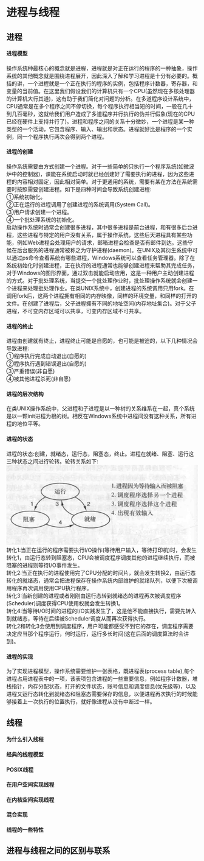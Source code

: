 # 进程与线程
## 进程
#### 进程模型
操作系统种最核心的概念就是进程，进程就是对正在运行的程序的一种抽象，操作系统的其他概念就是围绕进程展开，因此深入了解和学习进程是十分有必要的。概括的讲，一个进程就是一个正在执行的程序的实例，包括程序计数器，寄存器，和变量的当前值。在这里我们假设我们的计算机只有一个CPU(虽然现在多核处理器的计算机大行其道)，这有助于我们简化对问题的分析。在多道程序设计系统中，CPU通常是在多个程序之间不停切换，每个程序执行相当短的时间，一般在几十到几百毫秒，这就给我们用户造成了多道程序并行执行的伪并行假象(现在的CPU已经在硬件上支持并行了)。进程和程序之间的关系十分微妙，一个进程是某一种类型的一个活动，它包含程序、输入、输出和状态。进程就好比是程序的一个实例，同一个程序执行两次会得到两个进程。
#### 进程的创建
操作系统需要由方式创建一个进程。对于一些简单的只执行一个程序系统(如微波炉中的控制器)，课能在系统启动时就已经创建好了需要执行的进程，因为这些进程的内容相对固定，因此相对简单。对于更通用的系统，需要有某在方法在系统需要时按照需要创建进程。如下是四种时间会导致系统创建进程:<br>
①系统初始化。<br>
②正在运行的进程调用了创建进程的系统调用(System Call)。<br>
③用户请求创建一个进程。<br>
④一个批处理系统的初始化。<br>
启动操作系统时通常会创建很多进程，其中很多进程是前台进程，和有很多后台进程，这些进程与特定的用户没有关系，属于操作系统，这些后天进程具有某些功能，例如Web进程会处理用户的请求，邮箱进程会检查是否有邮件到达。这些守候在后台服务的进程通常被称之为守护进程(daemon)。在UNIX及其衍生系统中可以通过ps命令查看系统有哪些进程，Windows系统可以查看任务管理器。除了在系统初始化时创建进程，正在执行的进程通常也能够创建进程来帮助其完成任务，对于Windows的图形界面，通过双击就能启动应用，这是一种用户主动创建进程的方式。对于批处理系统，当提交一个批处理作业时，批处理操作系统就会创建一个进程来处理批处理作业。在类UNIX系统中，创建进程的系统调用只用fork。在调用fork后，这两个进程拥有相同的内存映像，同样的环境变量，和同样的打开的文件。在创建了进程后，父子进程拥有不同的地址空间(内存地址集合)。对于父子进程，不可变内存区域可以共享，可变内存区域不可共享。
#### 进程的终止
进程由创建就有终止，进程终止可能是自愿的，也可能是被迫的，以下几种情况会导致进程:<br>
①程序执行完成自动退出(自愿的)<br>
②程序执行遇到错误退出(自愿的)<br>
③严重错误(非自愿)<br>
④被其他进程杀死(非自愿)
#### 进程的层次结构
在类UNIX操作系统中，父进程和子进程是以一种树的关系维系在一起，真个系统是以一颗init进程为根的树。相反在Windows系统中进程间没有这种关系，所有进程的地位平等。
#### 进程的状态
进程的状态:创建，就绪态，运行态，阻塞态，终止。进程在就绪、阻塞、运行这三种状态之间进行轮转。轮转关系如下:<br>
![进程间的状态转换](../../img/进程间的状态转换.png)
<br>转化1:当正在运行的程序需要执行I/O操作(等待用户输入，等待打印机)时，会发生转化1，由运行态转到阻塞态，CPU会被调度程序调度其他的进程继续执行，而被阻塞的进程则等待I/O事件发生。
<br>转化2:当正在执行的进程使用完了CPU分配的时间片，就会发生转换2，由运行态转化的就绪态，通常会把进程保存在操作系统内部维护的就绪队列，以便下次被调用程序再次调用使用CPU执行程序。
<br>转化3:当新创建的进程或者刚刚由运行态转到就绪态的进程再次被调度程序(Scheduler)调度获得CPU使用权就会发生转换1。
<br>转化4:当等待I/O时间的进程的I/O实践发生了，这是他不能直接执行，需要先转入到就绪态，等待在后续被Scheduler调度从而再次获得执行。<br>
转化2和转化3会使用到调度程序，用户可能都感受不到它的存在，调度程序需要决定应当那个程序运行，何时运行，运行多长时间(这在后面的调度算法时会讲到)。
#### 进程的实现
为了实现进程模型，操作系统需要维护一张表格，既进程表(process table),每个进程占用进程表中的一项，该表项包含进程的一些重要信息，例如程序计数器，堆栈指针，内存分配状态，打开的文件状态，账号信息和调度信息(优先级等)，以及进程又运行态转化到就绪态和阻塞态需要保存的信息，以便进程再次执行的时候能够接着上一次执行的位置执行，就好像进程从没有中断过一样。
## 线程
  
#### 为什么引入线程
#### 经典的线程模型
#### POSIX线程
#### 在用户空间实现线程
#### 在内核空间实现线程
#### 混合实现
#### 线程的一些特性

## 进程与线程之间的区别与联系

